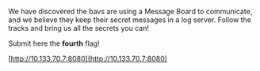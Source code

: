 
We have discovered the bavs are using a Message Board to communicate, and we believe they keep their secret messages in a log server. Follow the tracks and bring us all the secrets you can!

Submit here the **fourth** flag!

[http://10.133.70.7:8080](http://10.133.70.7:8080)
